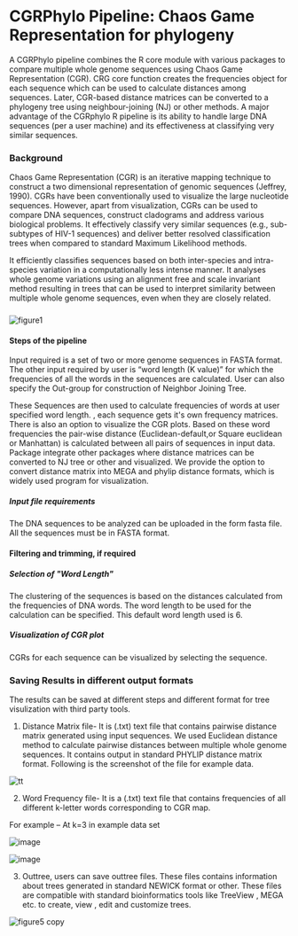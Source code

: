 # CGRPhylo Pipeline: Chaos Game Representation for phylogeny

A CGRPhylo pipeline combines the R core module with various packages to compare multiple whole genome sequences using Chaos Game Representation (CGR). CRG core function creates the frequencies object for each sequence which can be used to calculate distances among sequences. Later, CGR-based distance matrices can be converted to a phylogeny tree using neighbour-joining (NJ) or other methods. A major advantage of the CGRphylo R pipeline is its ability to handle large DNA sequences (per a user machine) and its effectiveness at classifying very similar sequences.

### Background
Chaos Game Representation (CGR) is an iterative mapping technique to construct a two dimensional representation of genomic sequences (Jeffrey, 1990). CGRs have been conventionally used to visualize the large nucleotide sequences. However, apart from visualization, CGRs can be used to compare DNA sequences, construct cladograms and address various biological problems. It effectively classify very similar sequences (e.g., sub-subtypes of HIV-1 sequences) and deliver better resolved classification trees when compared to standard Maximum Likelihood methods. 

It efficiently classifies sequences based on both inter-species and intra-species variation in a computationally less intense manner. It analyses whole genome variations using an alignment free and scale invariant method resulting in trees that can be used to interpret similarity between multiple whole genome sequences, even when they are closely related.

###
![figure1](https://user-images.githubusercontent.com/45668229/195962013-fef235d1-6987-4b98-bab9-7d6083f01e5e.png)

#### Steps of the pipeline

Input required is a set of two or more genome sequences in FASTA format. The other input required by user is “word length (K value)” for which the frequencies of all the words in the sequences are calculated. User can also specify the Out-group for construction of Neighbor Joining Tree. 

These Sequences are then used to calculate frequencies of words at user specified word length. , each sequence gets it's own frequency matrices. There is also an option to visualize the CGR plots. Based on these word frequencies the pair-wise distance (Euclidean-default,or  Square euclidean or Manhattan) is calculated between all pairs of sequences in input data. Package integrate other packages where distance matrices can be converted to NJ tree or other and visualized. We provide the option to convert distance matrix into MEGA and phylip distance formats, which is widely used program for visualization. 

##### Input file requirements

The DNA sequences to be analyzed can be uploaded in the form fasta file. All the sequences must be in FASTA format.  

#### Filtering and trimming, if required 


##### Selection of "Word Length"
The clustering of the sequences is based on the distances calculated from the frequencies of DNA words. The word length to be used for the calculation can be specified. This default word length used is 6.  

##### Visualization of CGR plot
CGRs for each sequence can be visualized by selecting the sequence.

###  Saving Results in different output formats

The results can be saved at different steps and different format for tree visulization with third party tools.

1) Distance Matrix file- It is (.txt) text file that contains pairwise distance matrix generated using input sequences. We used Euclidean distance method to calculate pairwise distances between multiple whole genome sequences. It contains output in standard PHYLIP distance matrix format. Following is the screenshot of the file for example data.


![tt](https://user-images.githubusercontent.com/45668229/195969269-dd01ab1c-d94b-4e52-9abc-bb8c14474524.png)

 
 2) Word Frequency file- It is a (.txt) text file that contains frequencies of all different k-letter words corresponding to CGR map.

For example – At k=3 in example data set

![image](https://user-images.githubusercontent.com/45668229/186616875-97dcc3aa-0d9d-4f1b-a0f9-4db0f96f8390.png)


![image](https://user-images.githubusercontent.com/45668229/186616980-55dcef85-6164-496f-86c1-add97badadcf.png)

3) Outtree,  users can save outtree files. These files contains information about trees generated in standard NEWICK format or other. These files are compatible with standard bioinformatics tools like TreeView , MEGA etc. to create, view , edit and customize trees.



 ![figure5 copy](https://user-images.githubusercontent.com/45668229/195969475-b84d614e-e43d-4e67-ba25-416a5a102f44.png)

